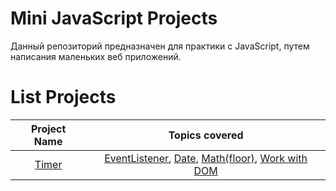 # Mini JavaScript Projects

Данный репозиторий предназначен для практики c JavaScript, путем написания маленьких веб приложений.

# List Projects

|                               Project Name                               |                                                                                                                                                                                        Topics covered                                                                                                                                                                                         |
| :----------------------------------------------------------------------: | :-------------------------------------------------------------------------------------------------------------------------------------------------------------------------------------------------------------------------------------------------------------------------------------------------------------------------------------------------------------------------------------------: |
| [Timer](https://github.com/Innovavtion/practice/tree/main/1%20-%20timer) | [EventListener](https://developer.mozilla.org/ru/docs/Web/API/EventTarget/addEventListener), [Date](https://developer.mozilla.org/ru/docs/Web/JavaScript/Reference/Global_Objects/Date), [Math(floor)](https://developer.mozilla.org/ru/docs/Web/JavaScript/Reference/Global_Objects/Math), [Work with DOM](https://developer.mozilla.org/ru/docs/Web/API/Document_Object_Model/Introduction) |
